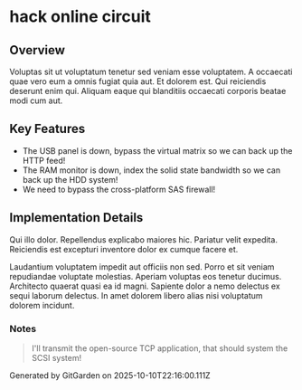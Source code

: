 # hack online circuit

## Overview
Voluptas sit ut voluptatum tenetur sed veniam esse voluptatem. A occaecati quae vero eum a omnis fugiat quia aut. Et dolorem est. Qui reiciendis deserunt enim qui. Aliquam eaque qui blanditiis occaecati corporis beatae modi cum aut.

## Key Features
- The USB panel is down, bypass the virtual matrix so we can back up the HTTP feed!
- The RAM monitor is down, index the solid state bandwidth so we can back up the HDD system!
- We need to bypass the cross-platform SAS firewall!

## Implementation Details
Qui illo dolor. Repellendus explicabo maiores hic. Pariatur velit expedita. Reiciendis est excepturi inventore dolor ex cumque facere et.
 Laudantium voluptatem impedit aut officiis non sed. Porro et sit veniam repudiandae voluptate molestias. Aperiam voluptas eos tenetur ducimus. Architecto quaerat quasi ea id magni. Sapiente dolor a nemo delectus ex sequi laborum delectus. In amet dolorem libero alias nisi voluptatum dolorem incidunt.

### Notes
> I'll transmit the open-source TCP application, that should system the SCSI system!

Generated by GitGarden on 2025-10-10T22:16:00.111Z
